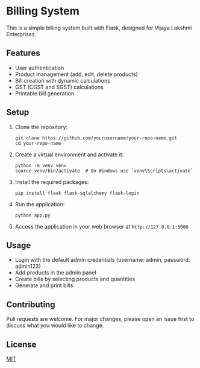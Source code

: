 # Billing System

This is a simple billing system built with Flask, designed for Vijaya Lakshmi Enterprises.

## Features

- User authentication
- Product management (add, edit, delete products)
- Bill creation with dynamic calculations
- GST (CGST and SGST) calculations
- Printable bill generation

## Setup

1. Clone the repository:
   ```
   git clone https://github.com/yourusername/your-repo-name.git
   cd your-repo-name
   ```

2. Create a virtual environment and activate it:
   ```
   python -m venv venv
   source venv/bin/activate  # On Windows use `venv\Scripts\activate`
   ```

3. Install the required packages:
   ```
   pip install flask flask-sqlalchemy flask-login
   ```

4. Run the application:
   ```
   python app.py
   ```

5. Access the application in your web browser at `http://127.0.0.1:5000`

## Usage

- Login with the default admin credentials (username: admin, password: admin123)
- Add products in the admin panel
- Create bills by selecting products and quantities
- Generate and print bills

## Contributing

Pull requests are welcome. For major changes, please open an issue first to discuss what you would like to change.

## License

[MIT](https://choosealicense.com/licenses/mit/)